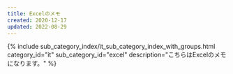 ```yaml
---
title: Excelのメモ
created: 2020-12-17
updated: 2022-08-29
---
```

{% include sub_category_index/it_sub_category_index_with_groups.html
    category_id="it"
    sub_category_id="excel"
    description="こちらはExcelのメモになります。" %}
